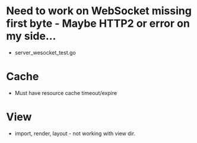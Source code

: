 # Need to work on WebSocket missing first byte - Maybe HTTP2 or error on my side...
- server_wesocket_test.go

# Cache
- Must have resource cache timeout/expire

# View 
- import, render, layout - not working with view dir. 